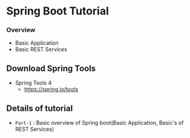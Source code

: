 # Spring Boot Tutorial

###  Overview

- Basic Application
- Basic REST Services


## Download Spring Tools 

* Spring Tools 4
  - https://spring.io/tools
  

## Details of tutorial

*  `Part-1`  : Basic overview of Spring boot(Basic Application, Basic's of REST Services)
